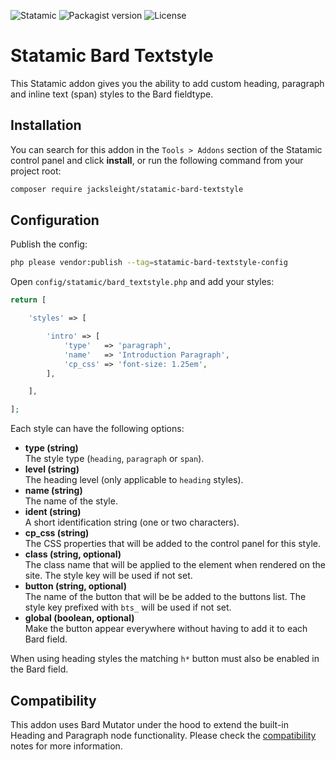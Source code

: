 <!-- statamic:hide -->

![Statamic](https://flat.badgen.net/badge/Statamic/3.1.14+/FF269E)
![Packagist version](https://flat.badgen.net/packagist/v/jacksleight/statamic-bard-textstyle)
![License](https://flat.badgen.net/github/license/jacksleight/statamic-bard-textstyle)

# Statamic Bard Textstyle

<!-- /statamic:hide -->

This Statamic addon gives you the ability to add custom heading, paragraph and inline text (span) styles to the Bard fieldtype.

## Installation

You can search for this addon in the `Tools > Addons` section of the Statamic control panel and click **install**, or run the following command from your project root:

```bash
composer require jacksleight/statamic-bard-textstyle
```

## Configuration

Publish the config:

```bash
php please vendor:publish --tag=statamic-bard-textstyle-config
```

Open `config/statamic/bard_textstyle.php` and add your styles:


```php
return [

    'styles' => [

        'intro' => [
            'type'   => 'paragraph',
            'name'   => 'Introduction Paragraph',
            'cp_css' => 'font-size: 1.25em',
        ],

    ],

];
```

Each style can have the following options:

* **type (string)**  
  The style type (`heading`, `paragraph` or `span`).
* **level (string)**  
  The heading level (only applicable to `heading` styles).
* **name (string)**  
  The name of the style.
* **ident (string)**  
  A short identification string (one or two characters).
* **cp_css (string)**  
  The CSS properties that will be added to the control panel for this style.
* **class (string, optional)**  
  The class name that will be applied to the element when rendered on the site. The style key will be used if not set.
* **button (string, optional)**  
  The name of the button that will be be added to the buttons list. The style key prefixed with `bts_` will be used if not set.
* **global (boolean, optional)**  
  Make the button appear everywhere without having to add it to each Bard field.

When using heading styles the matching `h*` button must also be enabled in the Bard field.

## Compatibility

This addon uses Bard Mutator under the hood to extend the built-in Heading and Paragraph node functionality. Please check the [compatibility](https://github.com/jacksleight/statamic-bard-mutator#compatibility) notes for more information.